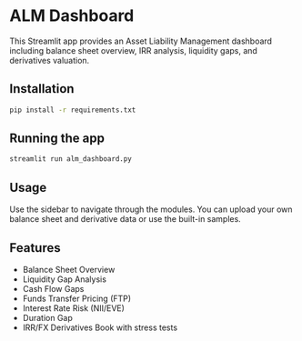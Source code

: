 # ALM Dashboard

This Streamlit app provides an Asset Liability Management dashboard including balance sheet overview, IRR analysis, liquidity gaps, and derivatives valuation.

## Installation

```bash
pip install -r requirements.txt
```

## Running the app

```bash
streamlit run alm_dashboard.py
```

## Usage

Use the sidebar to navigate through the modules. You can upload your own balance sheet and derivative data or use the built-in samples.

## Features

- Balance Sheet Overview
- Liquidity Gap Analysis
- Cash Flow Gaps
- Funds Transfer Pricing (FTP)
- Interest Rate Risk (NII/EVE)
- Duration Gap
- IRR/FX Derivatives Book with stress tests
